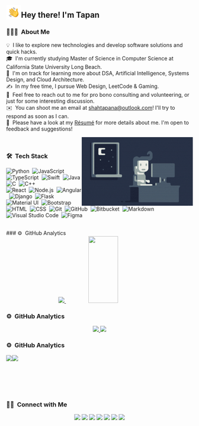 <img alt="Night Coding" src="./assets/Hand%20Wave.gif" width='40' align="left"/><h2>Hey there! I'm Tapan</h2>

<!-- ## 👋 &nbsp;Hey there! I'm Aditya -->

### 👨🏻‍💻 &nbsp;About Me

💡 &nbsp;I like to explore new technologies and develop software solutions and quick hacks.\
🎓 &nbsp;I'm currently studying Master of Science in Computer Science at California State University Long Beach.\
🌱 &nbsp;I'm on track for learning more about DSA, Artificial Intelligence, Systems Design, and Cloud Architecture.\
✍️ &nbsp;In my free time, I pursue Web Design, LeetCode & Gaming.\
💬 &nbsp;Feel free to reach out to me for pro bono consulting and volunteering, or just for some interesting discussion.\
✉️ &nbsp;You can shoot me an email at shahtapana@outlook.com! I'll try to respond as soon as I can.\
📄 &nbsp;Please have a look at my [Résumé](https://www.adityavsingh.com/resume.html) for more details about me. I'm open to feedback and suggestions!

<img alt="Night Coding" src="https://raw.githubusercontent.com/AVS1508/AVS1508/master/assets/Night-Coding.gif" align="right"/>

&nbsp;

### 🛠 &nbsp;Tech Stack

![Python](https://img.shields.io/badge/-Python-05122A?style=flat&logo=python)&nbsp;
![JavaScript](https://img.shields.io/badge/-JavaScript-05122A?style=flat&logo=javascript)&nbsp;
![TypeScript](https://img.shields.io/badge/-TypeScript-05122A?style=flat&logo=typescript)&nbsp;
![Swift](https://img.shields.io/badge/-Swift-05122A?style=flat&logo=swift)&nbsp;
![Java](https://img.shields.io/badge/-Java-05122A?style=flat&logo=Java&logoColor=FFA518)&nbsp;
![C](https://img.shields.io/badge/-C-05122A?style=flat&logo=C&logoColor=A8B9CC)&nbsp;
![C++](https://img.shields.io/badge/-C++-05122A?style=flat&logo=C%2B%2B&logoColor=00599C)\
![React](https://img.shields.io/badge/-React-05122A?style=flat&logo=react)&nbsp;
![Node.js](https://img.shields.io/badge/-Node.js-05122A?style=flat&logo=node.js)&nbsp;
![Angular](https://img.shields.io/badge/-Angular-05122A?style=flat&logo=angular&logoColor=red)&nbsp;
![Django](https://img.shields.io/badge/-Django-05122A?style=flat&logo=django&logoColor=092E20)&nbsp;
![Flask](https://img.shields.io/badge/-Flask-05122A?style=flat&logo=flask)&nbsp;
![Material UI](https://img.shields.io/badge/-Material--UI-05122A?style=flat&logo=mui&logoColor=blue)&nbsp;
![Bootstrap](https://img.shields.io/badge/-Bootstrap-05122A?style=flat&logo=bootstrap&logoColor=563D7C)\
![HTML](https://img.shields.io/badge/-HTML-05122A?style=flat&logo=HTML5)&nbsp;
![CSS](https://img.shields.io/badge/-CSS-05122A?style=flat&logo=CSS3&logoColor=1572B6)&nbsp;
![Git](https://img.shields.io/badge/-Git-05122A?style=flat&logo=git)&nbsp;
![GitHub](https://img.shields.io/badge/-GitHub-05122A?style=flat&logo=github)&nbsp;
![Bitbucket](https://img.shields.io/badge/-BitBucket-05122A?style=flat&logo=bitbucket&logoColor=blue)&nbsp;
![Markdown](https://img.shields.io/badge/-Markdown-05122A?style=flat&logo=markdown)\
![Visual Studio Code](https://img.shields.io/badge/-Visual%20Studio%20Code-05122A?style=flat&logo=visual-studio-code&logoColor=007ACC)&nbsp;
![Figma](https://img.shields.io/badge/-Figma-05122A?style=flat&logo=figma)&nbsp;


<br>
### ⚙️ &nbsp;GitHub Analytics

<div align="center">
<a href="https://github.com/tapanshah13">
  <img height="180em" src="https://github-readme-stats-eight-theta.vercel.app/api?username=tapanshah13&show_icons=true&theme=algolia&include_all_commits=true&count_private=true"/>
  <img height="180em" width="40%" src="https://github-readme-stats-eight-theta.vercel.app/api/top-langs/?username=tapanshah13&layout=compact&langs_count=2&theme=algolia"/>
</a>
</div>


### ⚙️ &nbsp;GitHub Analytics
<p align="center">
<a href="https://github.com/AVS1508" display="flex">
  <img src="https://github-readme-stats-eight-theta.vercel.app/api?username=tapanshah13&show_icons=true&theme=algolia&include_all_commits=true&count_private=true"/>
  <img src="https://github-readme-stats-eight-theta.vercel.app/api/top-langs/?username=tapanshah13&layout=compact&langs_count=8&theme=algolia"/>
</a>
</p>


### ⚙️ &nbsp;GitHub Analytics
<div style="display: flex; flex-direction: row; height: 100px; width: 100%;">
  <img src="https://camo.githubusercontent.com/f8a51ea40de0bb64c53e69c424fb0ff09b04ab3dc35126e8730369e8ebf59482/68747470733a2f2f6769746875622d726561646d652d73746174732d65696768742d74686574612e76657263656c2e6170702f6170693f757365726e616d653d746170616e7368616831332673686f775f69636f6e733d74727565267468656d653d616c676f6c696126696e636c7564655f616c6c5f636f6d6d6974733d7472756526636f756e745f707269766174653d74727565" style="max-width: 100%;">
  <img src="https://camo.githubusercontent.com/89cde06ab15738a8fae88c28aa92e27eb23415a64915b403772ce6e7003661e8/68747470733a2f2f6769746875622d726561646d652d73746174732d65696768742d74686574612e76657263656c2e6170702f6170692f746f702d6c616e67732f3f757365726e616d653d746170616e736861683133266c61796f75743d636f6d70616374266c616e67735f636f756e743d38267468656d653d616c676f6c6961" style="">
</div>

### 🤝🏻 &nbsp;Connect with Me

<p align="center">
<a href="https://www.adityavsingh.com"><img src="https://img.shields.io/badge/-adityavsingh.com-3423A6?style=flat&logo=Google-Chrome&logoColor=white"/></a>
<a href="https://linkedin.com/in/AVS1508"><img src="https://img.shields.io/badge/-Aditya%20Vikram%20Singh-0077B5?style=flat&logo=Linkedin&logoColor=white"/></a>
<a href="mailto:avsingh@umass.edu"><img src="https://img.shields.io/badge/-avsingh@umass.edu-D14836?style=flat&logo=Gmail&logoColor=white"/></a>
<a href="https://instagram.com/adityavs_"><img src="https://img.shields.io/badge/-@adityavs__-E4405F?style=flat&logo=Instagram&logoColor=white"/></a>
<a href="https://facebook.com/AVS1508"><img src="https://img.shields.io/badge/-@AVS1508-1877F2?style=flat&logo=Facebook&logoColor=white"/></a>
<a href="https://www.pinterest.ca/AVS1508"><img src="https://img.shields.io/badge/-@AVS1508-BD081C?style=flat&logo=Pinterest&logoColor=white"/></a>
<a href="https://www.behance.net/AVS1508"><img src="https://img.shields.io/badge/-@AVS1508-1769FF?style=flat&logo=Behance&logoColor=white"/></a>
</p>
